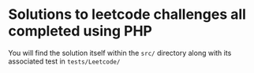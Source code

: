 # Solutions to leetcode challenges all completed using PHP

You will find the solution itself within the `src/` directory along with its associated test in `tests/Leetcode/`
